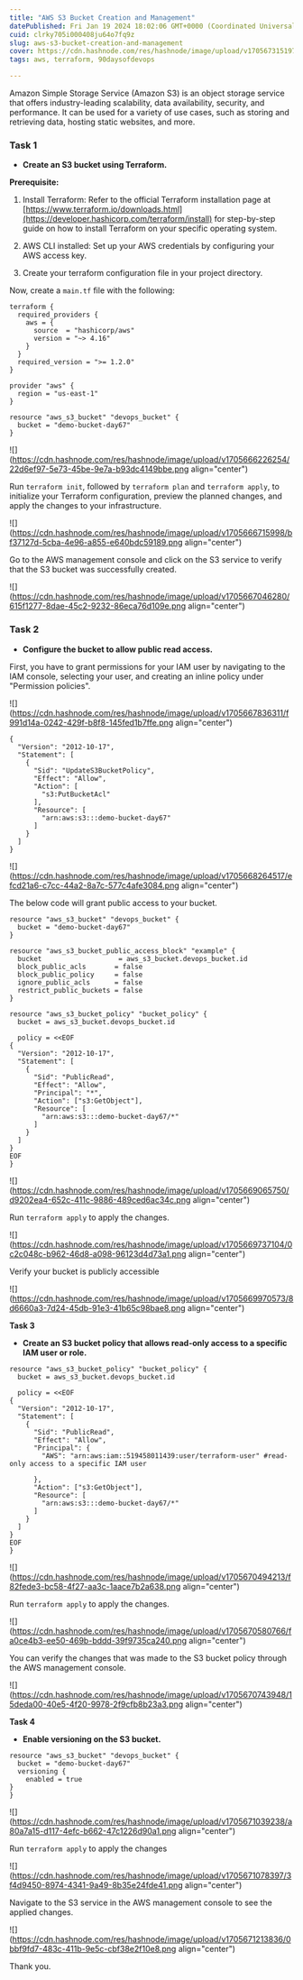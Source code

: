 ```yaml
---
title: "AWS S3 Bucket Creation and Management"
datePublished: Fri Jan 19 2024 18:02:06 GMT+0000 (Coordinated Universal Time)
cuid: clrky705i000408ju64o7fq9z
slug: aws-s3-bucket-creation-and-management
cover: https://cdn.hashnode.com/res/hashnode/image/upload/v1705673151971/cd07d026-9ec2-4431-891a-8b9a3fa046f0.png
tags: aws, terraform, 90daysofdevops

---
```


Amazon Simple Storage Service (Amazon S3) is an object storage service that offers industry-leading scalability, data availability, security, and performance. It can be used for a variety of use cases, such as storing and retrieving data, hosting static websites, and more.

### Task 1

* **Create an S3 bucket using Terraform.**
    

**Prerequisite:**

1. Install Terraform: Refer to the official Terraform installation page at [https://www.terraform.io/downloads.html](https://developer.hashicorp.com/terraform/install) for step-by-step guide on how to install Terraform on your specific operating system.
    
2. AWS CLI installed: Set up your AWS credentials by configuring your AWS access key.
    
3. Create your terraform configuration file in your project directory.
    

Now, create a `main.tf` file with the following:

```basic
terraform {
  required_providers {
    aws = {
      source  = "hashicorp/aws"
      version = "~> 4.16"
    }
  }
  required_version = ">= 1.2.0"
}

provider "aws" {
  region = "us-east-1"
}

resource "aws_s3_bucket" "devops_bucket" {
  bucket = "demo-bucket-day67"
}
```

![](https://cdn.hashnode.com/res/hashnode/image/upload/v1705666226254/22d6ef97-5e73-45be-9e7a-b93dc4149bbe.png align="center")

Run `terraform init`, followed by `terraform plan` and `terraform apply`, to initialize your Terraform configuration, preview the planned changes, and apply the changes to your infrastructure.

![](https://cdn.hashnode.com/res/hashnode/image/upload/v1705666715998/bf37127d-5cba-4e96-a855-e640bdc59189.png align="center")

Go to the AWS management console and click on the S3 service to verify that the S3 bucket was successfully created.

![](https://cdn.hashnode.com/res/hashnode/image/upload/v1705667046280/615f1277-8dae-45c2-9232-86eca76d109e.png align="center")

### Task 2

* **Configure the bucket to allow public read access.**
    

First, you have to grant permissions for your IAM user by navigating to the IAM console, selecting your user, and creating an inline policy under "Permission policies".

![](https://cdn.hashnode.com/res/hashnode/image/upload/v1705667836311/f991d14a-0242-429f-b8f8-145fed1b7ffe.png align="center")

```basic
{
  "Version": "2012-10-17",
  "Statement": [
    {
      "Sid": "UpdateS3BucketPolicy",
      "Effect": "Allow",
      "Action": [
        "s3:PutBucketAcl"
      ],
      "Resource": [
        "arn:aws:s3:::demo-bucket-day67"
      ]
    }
  ]
}
```

![](https://cdn.hashnode.com/res/hashnode/image/upload/v1705668264517/efcd21a6-c7cc-44a2-8a7c-577c4afe3084.png align="center")

The below code will grant public access to your bucket.

```basic
resource "aws_s3_bucket" "devops_bucket" {
  bucket = "demo-bucket-day67"
}

resource "aws_s3_bucket_public_access_block" "example" {
  bucket                   = aws_s3_bucket.devops_bucket.id
  block_public_acls       = false
  block_public_policy     = false
  ignore_public_acls      = false
  restrict_public_buckets = false
}

resource "aws_s3_bucket_policy" "bucket_policy" {
  bucket = aws_s3_bucket.devops_bucket.id

  policy = <<EOF
{
  "Version": "2012-10-17",
  "Statement": [
    {
      "Sid": "PublicRead",
      "Effect": "Allow",
      "Principal": "*",
      "Action": ["s3:GetObject"],
      "Resource": [
        "arn:aws:s3:::demo-bucket-day67/*"
      ]
    }
  ]
}
EOF
}
```

![](https://cdn.hashnode.com/res/hashnode/image/upload/v1705669065750/d9202ea4-652c-411c-9886-489ced6ac34c.png align="center")

Run `terraform apply` to apply the changes.

![](https://cdn.hashnode.com/res/hashnode/image/upload/v1705669737104/0c2c048c-b962-46d8-a098-96123d4d73a1.png align="center")

Verify your bucket is publicly accessible

![](https://cdn.hashnode.com/res/hashnode/image/upload/v1705669970573/8d6660a3-7d24-45db-91e3-41b65c98bae8.png align="center")

**Task 3**

* **Create an S3 bucket policy that allows read-only access to a specific IAM user or role.**
    

```basic
resource "aws_s3_bucket_policy" "bucket_policy" {
  bucket = aws_s3_bucket.devops_bucket.id

  policy = <<EOF
{
  "Version": "2012-10-17",
  "Statement": [
    {
      "Sid": "PublicRead",
      "Effect": "Allow",
      "Principal": {
        "AWS": "arn:aws:iam::519458011439:user/terraform-user" #read-only access to a specific IAM user 

      },
      "Action": ["s3:GetObject"],
      "Resource": [
        "arn:aws:s3:::demo-bucket-day67/*"
      ]
    }
  ]
}
EOF
}
```

![](https://cdn.hashnode.com/res/hashnode/image/upload/v1705670494213/f82fede3-bc58-4f27-aa3c-1aace7b2a638.png align="center")

Run `terraform apply` to apply the changes.

![](https://cdn.hashnode.com/res/hashnode/image/upload/v1705670580766/fa0ce4b3-ee50-469b-bddd-39f9735ca240.png align="center")

You can verify the changes that was made to the S3 bucket policy through the AWS management console.

![](https://cdn.hashnode.com/res/hashnode/image/upload/v1705670743948/15deda00-40e5-4f20-9978-2f9cfb8b23a3.png align="center")

**Task 4**

* **Enable versioning on the S3 bucket.**
    

```basic
resource "aws_s3_bucket" "devops_bucket" {
  bucket = "demo-bucket-day67"
  versioning {
    enabled = true
}
}
```

![](https://cdn.hashnode.com/res/hashnode/image/upload/v1705671039238/a80a7a15-d117-4efc-b662-47c1226d90a1.png align="center")

Run `terraform apply` to apply the changes

![](https://cdn.hashnode.com/res/hashnode/image/upload/v1705671078397/3f4d9450-8974-4341-9a49-8b35e24fde41.png align="center")

Navigate to the S3 service in the AWS management console to see the applied changes.

![](https://cdn.hashnode.com/res/hashnode/image/upload/v1705671213836/0bbf9fd7-483c-411b-9e5c-cbf38e2f10e8.png align="center")

Thank you.